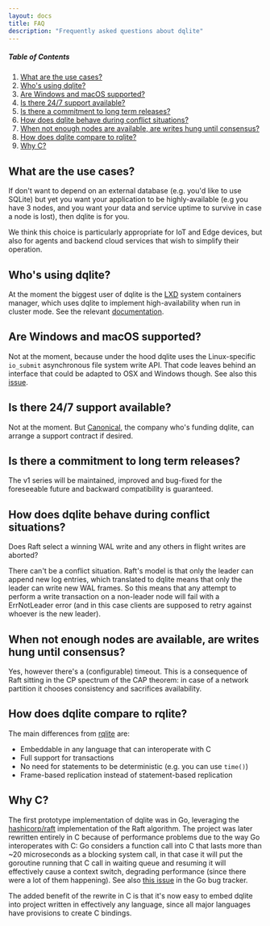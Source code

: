 ```yaml
---
layout: docs
title: FAQ
description: "Frequently asked questions about dqlite"
---
```


##### Table of Contents

1. [What are the use cases?](#what-are-the-use-cases)
2. [Who's using dqlite?](#whos-using-dqlite)
3. [Are Windows and macOS supported?](#are-windows-and-macos-supported)
4. [Is there 24/7 support available?](#is-there-247-support-available)
5. [Is there a commitment to long term releases?](#is-there-a-commitment-to-long-term-releases)
6. [How does dqlite behave during conflict situations?](#how-does-dqlite-behave-during-conflict-situations)
7. [When not enough nodes are available, are writes hung until consensus?](#when-not-enough-nodes-are-available,-are-writes-hung-until-consensus)
8. [How does dqlite compare to rqlite?](#how-does-dqlite-compare-to-rqlite)
9. [Why C?](#why-c)

## What are the use cases?

If don't want to depend on an external database (e.g. you'd like to use SQLite)
but yet you want your application to be highly-available (e.g you have 3 nodes,
and you want your data and service uptime to survive in case a node is lost),
then dqlite is for you.

We think this choice is particularly appropriate for IoT and Edge devices, but
also for agents and backend cloud services that wish to simplify their
operation.

## Who's using dqlite?

At the moment the biggest user of dqlite is the
[LXD](https://linuxcontainers.org/lxd/introduction/) system containers manager,
which uses dqlite to implement high-availability when run in cluster mode. See
the relevant
[documentation](https://github.com/lxc/lxd/blob/master/doc/clustering).

## Are Windows and macOS supported?

Not at the moment, because under the hood dqlite uses the Linux-specific
`io_submit` asynchronous file system write API. That code leaves behind an
interface that could be adapted to OSX and Windows though. See also this
[issue](https://github.com/canonical/go-dqlite/issues/21).

## Is there 24/7 support available?

Not at the moment. But [Canonical](https://www.canonical.com), the company who's
funding dqlite, can arrange a support contract if desired.

## Is there a commitment to long term releases?

The v1 series will be maintained, improved and bug-fixed for the foreseeable
future and backward compatibility is guaranteed.

## How does dqlite behave during conflict situations?

Does Raft select a winning WAL write and any others in flight writes are
aborted?

There can't be a conflict situation. Raft's model is that only the leader can
append new log entries, which translated to dqlite means that only the leader
can write new WAL frames. So this means that any attempt to perform a write
transaction on a non-leader node will fail with a ErrNotLeader error (and in
this case clients are supposed to retry against whoever is the new leader).

## When not enough nodes are available, are writes hung until consensus?

Yes, however there's a (configurable) timeout. This is a consequence of Raft
sitting in the CP spectrum of the CAP theorem: in case of a network partition it
chooses consistency and sacrifices availability.

## How does dqlite compare to rqlite?

The main differences from [rqlite](https://github.com/rqlite/rqlite) are:

- Embeddable in any language that can interoperate with C
- Full support for transactions
- No need for statements to be deterministic (e.g. you can use `time()`)
- Frame-based replication instead of statement-based replication

## Why C?

The first prototype implementation of dqlite was in Go, leveraging the
[hashicorp/raft](https://github.com/hashicorp/raft/) implementation of the Raft
algorithm. The project was later rewritten entirely in C because of performance
problems due to the way Go interoperates with C: Go considers a function call
into C that lasts more than ~20 microseconds as a blocking system call, in that
case it will put the goroutine running that C call in waiting queue and resuming
it will effectively cause a context switch, degrading performance (since there
were a lot of them happening). See also [this
issue](https://github.com/golang/go/issues/19574) in the Go bug tracker.

The added benefit of the rewrite in C is that it's now easy to embed dqlite into
project written in effectively any language, since all major languages have
provisions to create C bindings.
